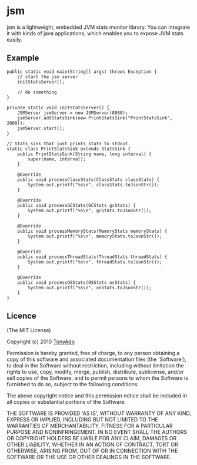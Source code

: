 # jsm

jsm is a lightweight, embedded JVM stats monitor library. You can integrate it with kinds of java applications, which enables you to expose JVM stats easily.

## Example

```
public static void main(String[] args) throws Exception {
	// start the jsm server
    initStatsServer();

	// do something
}

private static void initStatsServer() {
	JSMServer jsmServer = new JSMServer(8088);
    jsmServer.addStatsSink(new PrintStatsSink("PrintStatsSink", 2000));
    jsmServer.start();
}

// Stats sink that just prints stats to stdout.
static class PrintStatsSink extends StatsSink {
	public PrintStatsSink(String name, long interval) {
    	super(name, interval);
    }

    @Override
    public void processClassStats(ClassStats classStats) {
    	System.out.printf("%s\n", classStats.toJsonStr());
    }

    @Override
    public void processGCStats(GCStats gcStats) {
    	System.out.printf("%s\n", gcStats.toJsonStr());
    }

    @Override
    public void processMemoryStats(MemoryStats memoryStats) {
    	System.out.printf("%s\n", memoryStats.toJsonStr());
    }

    @Override
    public void processThreadStats(ThreadStats threadStats) {
    	System.out.printf("%s\n", threadStats.toJsonStr());
    }

    @Override
    public void processOSStats(OSStats osStats) {
    	System.out.printf("%s\n", osStats.toJsonStr());
    }
}
```

## Licence

(The MIT License)

Copyright (c) 2010 [TonyAdo](https://github.com/AdoHe)

Permission is hereby granted, free of charge, to any person obtaining
a copy of this software and associated documentation files (the
'Software'), to deal in the Software without restriction, including
without limitation the rights to use, copy, modify, merge, publish,
distribute, sublicense, and/or sell copies of the Software, and to
permit persons to whom the Software is furnished to do so, subject to
the following conditions:

The above copyright notice and this permission notice shall be
included in all copies or substantial portions of the Software.

THE SOFTWARE IS PROVIDED 'AS IS', WITHOUT WARRANTY OF ANY KIND,
EXPRESS OR IMPLIED, INCLUDING BUT NOT LIMITED TO THE WARRANTIES OF
MERCHANTABILITY, FITNESS FOR A PARTICULAR PURPOSE AND NONINFRINGEMENT.
IN NO EVENT SHALL THE AUTHORS OR COPYRIGHT HOLDERS BE LIABLE FOR ANY
CLAIM, DAMAGES OR OTHER LIABILITY, WHETHER IN AN ACTION OF CONTRACT,
TORT OR OTHERWISE, ARISING FROM, OUT OF OR IN CONNECTION WITH THE
SOFTWARE OR THE USE OR OTHER DEALINGS IN THE SOFTWARE.

